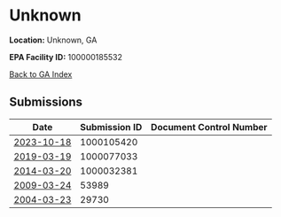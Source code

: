 # Unknown

**Location:** Unknown, GA

**EPA Facility ID:** 100000185532

[Back to GA Index](../../index.md)

## Submissions

| Date | Submission ID | Document Control Number |
|------|--------------|-------------------------|
| [2023-10-18](submissions/1000105420.md) | 1000105420 |  |
| [2019-03-19](submissions/1000077033.md) | 1000077033 |  |
| [2014-03-20](submissions/1000032381.md) | 1000032381 |  |
| [2009-03-24](submissions/53989.md) | 53989 |  |
| [2004-03-23](submissions/29730.md) | 29730 |  |
